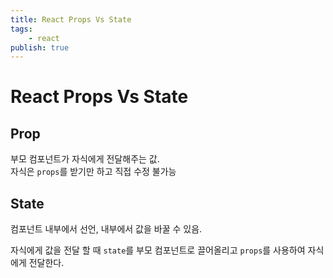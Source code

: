 ```yaml
---
title: React Props Vs State
tags:
    - react
publish: true
---
```


# React Props Vs State

## Prop

부모 컴포넌트가 자식에게 전달해주는 값.  
자식은 `props`를 받기만 하고 직접 수정 불가능

## State

컴포넌트 내부에서 선언, 내부에서 값을 바꿀 수 있음.

자식에게 값을 전달 할 때 `state`를 부모 컴포넌트로 끌어올리고 `props`를 사용하여 자식에게 전달한다.
